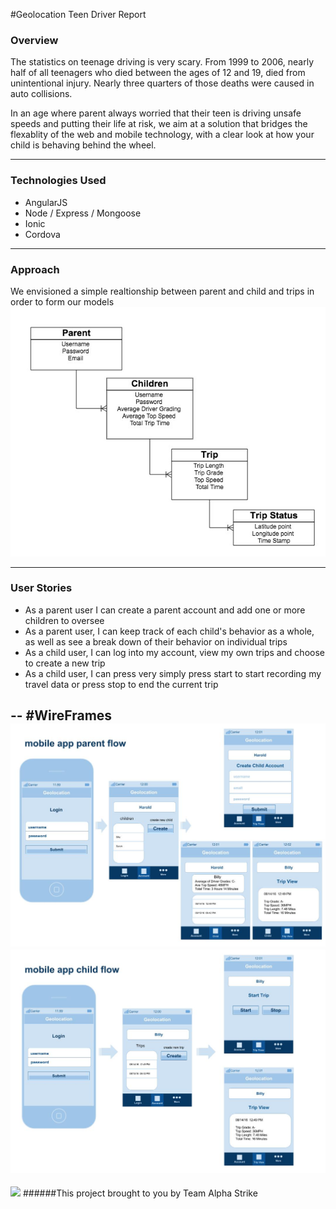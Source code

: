 #Geolocation Teen Driver Report

### Overview

The statistics on teenage driving is very scary. From 1999 to 2006, nearly half of all teenagers who died between the ages of 12 and 19, died from unintentional injury. Nearly three quarters of those deaths were caused in auto collisions. 
 
In an age where parent always worried that their teen is driving unsafe speeds and putting their life at risk, we aim at a solution that bridges the flexablity of the web and mobile technology, with a clear look at how your child is behaving behind the wheel. 

---

### Technologies Used
- AngularJS
- Node / Express / Mongoose
- Ionic
- Cordova

---
### Approach
We envisioned a simple realtionship between parent and child and trips in order to form our models
![](./www/img/projectSchema.jpg)


---
### User Stories

- As a parent user I can create a parent account and add one or more children to oversee
- As a parent user, I can keep track of each child's behavior as a whole, as well as see a break down of their behavior on individual trips
- As a child user, I can log into my account, view my own trips and choose to create a new trip
- As a child user, I can press very simply press start to start recording my travel data or press stop to end the current trip

--
#WireFrames
![](./www/img/MobileParentFlow.jpg)
![](./www/img/MobileChildFlow.jpg)
---
![](http://wiki.teamliquid.net/commons/images/thumb/d/d3/All_Strike_Gaming_logo.png/600px-All_Strike_Gaming_logo.png)
######This  project  brought  to  you  by  Team  Alpha  Strike